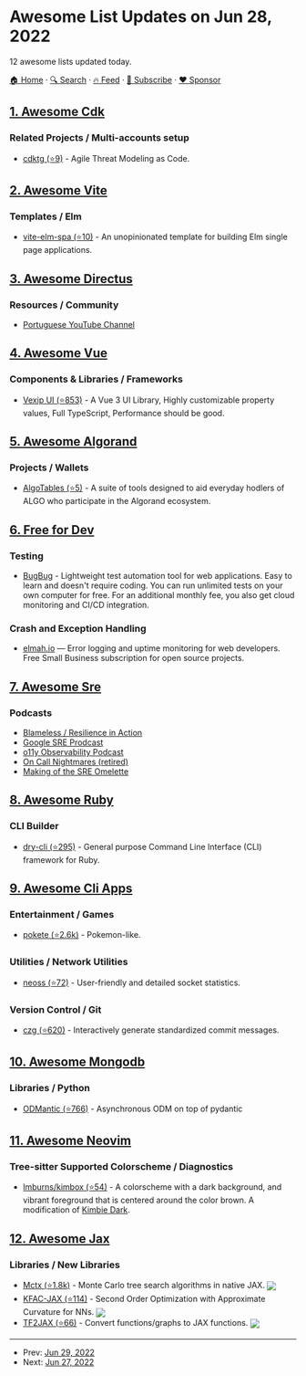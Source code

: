 # Awesome List Updates on Jun 28, 2022

12 awesome lists updated today.

[🏠 Home](/README.md) · [🔍 Search](https://www.trackawesomelist.com/search/) · [🔥 Feed](https://www.trackawesomelist.com/rss.xml) · [📮 Subscribe](https://trackawesomelist.us17.list-manage.com/subscribe?u=d2f0117aa829c83a63ec63c2f&id=36a103854c) · [❤️  Sponsor](https://github.com/sponsors/theowenyoung)



## [1. Awesome Cdk](/content/kalaiser/awesome-cdk/README.md)

### Related Projects / Multi-accounts setup

*   [cdktg (⭐9)](https://github.com/hupe1980/cdk-threagile) - Agile Threat Modeling as Code.

## [2. Awesome Vite](/content/vitejs/awesome-vite/README.md)

### Templates / Elm

*   [vite-elm-spa (⭐10)](https://github.com/lindsaykwardell/vite-elm-spa) - An unopinionated template for building Elm single page applications.

## [3. Awesome Directus](/content/directus-community/awesome-directus/README.md)

### Resources / Community

*   [Portuguese YouTube Channel](https://www.youtube.com/c/DirectusBR)

## [4. Awesome Vue](/content/vuejs/awesome-vue/README.md)

### Components & Libraries / Frameworks

*   [Vexip UI (⭐853)](https://github.com/qmhc/vexip-ui) - A Vue 3 UI Library, Highly customizable property values, Full TypeScript, Performance should be good.

## [5. Awesome Algorand](/content/aorumbayev/awesome-algorand/README.md)

### Projects / Wallets

*   [AlgoTables (⭐5)](https://github.com/algotables/algotables.github.io) - A suite of tools designed to aid everyday hodlers of ALGO who participate in the Algorand ecosystem.

## [6. Free for Dev](/content/ripienaar/free-for-dev/README.md)

### Testing

*   [BugBug](https://bugbug.io/) - Lightweight test automation tool for web applications. Easy to learn and doesn't require coding. You can run unlimited tests on your own computer for free. For an additional monthly fee, you also get cloud monitoring and CI/CD integration.

### Crash and Exception Handling

*   [elmah.io](https://elmah.io/) — Error logging and uptime monitoring for web developers. Free Small Business subscription for open source projects.

## [7. Awesome Sre](/content/dastergon/awesome-sre/README.md)

### Podcasts

*   [Blameless / Resilience in Action](https://podcasts.apple.com/us/podcast/resilience-in-action/id1506828506)
*   [Google SRE Prodcast](https://sre.google/prodcast)
*   [o11y Observability Podcast](https://www.honeycomb.io/usecase/o11ycast/)
*   [On Call Nightmares (retired)](https://podcasts.apple.com/us/podcast/on-call-nightmares-podcast/id1447430839)
*   [Making of the SRE Omelette](https://open.spotify.com/show/1KxLVUduNdDRAiOw8BB32J)

## [8. Awesome Ruby](/content/markets/awesome-ruby/README.md)

### CLI Builder

*   [dry-cli (⭐295)](https://github.com/dry-rb/dry-cli) - General purpose Command Line Interface (CLI) framework for Ruby.

## [9. Awesome Cli Apps](/content/agarrharr/awesome-cli-apps/README.md)

### Entertainment / Games

*   [pokete (⭐2.6k)](https://github.com/lxgr-linux/pokete) - Pokemon-like.

### Utilities / Network Utilities

*   [neoss (⭐72)](https://github.com/PabloLec/neoss) - User-friendly and detailed socket statistics.

### Version Control / Git

*   [czg (⭐620)](https://github.com/Zhengqbbb/cz-git/tree/main/packages/cli) - Interactively generate standardized commit messages.

## [10. Awesome Mongodb](/content/ramnes/awesome-mongodb/README.md)

### Libraries / Python

*   [ODMantic (⭐766)](https://github.com/art049/odmantic) - Asynchronous ODM on top of pydantic

## [11. Awesome Neovim](/content/rockerBOO/awesome-neovim/README.md)

### Tree-sitter Supported Colorscheme / Diagnostics

*   [lmburns/kimbox (⭐54)](https://github.com/lmburns/kimbox) - A colorscheme with a dark background, and vibrant foreground that is centered around the color brown. A modification of [Kimbie Dark](https://marketplace.visualstudio.com/items?itemName=dnamsons.kimbie-dark-plus).

## [12. Awesome Jax](/content/n2cholas/awesome-jax/README.md)

### Libraries / New Libraries

*   [Mctx (⭐1.8k)](https://github.com/deepmind/mctx) - Monte Carlo tree search algorithms in native JAX. <img src="https://img.shields.io/github/stars/deepmind/mctx?style=social" align="center">
*   [KFAC-JAX (⭐114)](https://github.com/deepmind/kfac-jax) - Second Order Optimization with Approximate Curvature for NNs. <img src="https://img.shields.io/github/stars/deepmind/kfac-jax?style=social" align="center">
*   [TF2JAX (⭐66)](https://github.com/deepmind/tf2jax) - Convert functions/graphs to JAX functions. <img src="https://img.shields.io/github/stars/deepmind/tf2jax?style=social" align="center">

---

- Prev: [Jun 29, 2022](/content/2022/06/29/README.md)
- Next: [Jun 27, 2022](/content/2022/06/27/README.md)